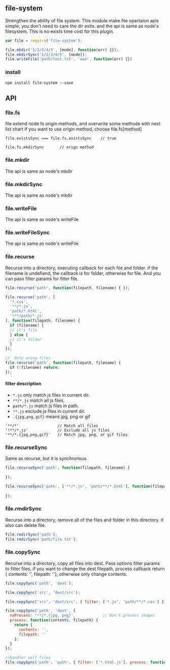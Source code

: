 ## file-system
Strengthen the ability of file system.
This module make file opertaion apis simple, you don't need to care the dir exits. and the api is same as node's filesystem. This is no exists time cost for this plugin.  
```js
var file = require('file-system');

file.mkdir('1/2/3/4/5', [mode], function(err) {});
file.mkdirSync('1/2/3/4/5', [mode]);
file.writeFile('path/test.txt', 'aaa', function(err) {})
```

### install
```
npm install file-system --save
```

## API
### file.fs
file extend node fs origin methods, and overwrite some methods with next list chart
if you want to use origin method, choose file.fs[method]

```
file.existsSync === file.fs.existsSync    // true

file.fs.mkdirSync       // orign method
```

### file.mkdir
The api is same as node's mkdir

### file.mkdirSync
The api is same as node's mkdir

### file.writeFile
The api is same as node's writeFile

### file.writeFileSync
The api is same as node's writeFile

### file.recurse
Recurse into a directory, executing callback for each file and folder.
if the filename is undefiend, the callback is for folder, otherwise for file.
And you can pass filter params for filter file.
```js
file.recurse('path', function(filepath, filename) { });

file.recurse('path', [
  '*.css',
  '**/*.js', 
  'path/*.html',
  '!**/path/*.js'
], function(filepath, filename) {  
  if (filename) {
  // it's file
  } else {
  // it's folder
  }
});

//  Only using files
file.recurse('path', function(filepath, filename) {  
  if (!filename) return;
});
```
#### filter description
* `*.js`  only match js files in current dir.
* `**/*.js` match all js files.
* `path/*.js` match js files in path.
* `!*.js` exclude js files in current dir.
* ``.{jpg,png,gif}`` means jpg, png or gif
```
'**/*'                 // Match all files
'!**/*.js'             // Exclude all js files
'**/*.{jpg,png,gif}'   // Match jpg, png, or gif files
```

### file.recurseSync
Same as recurse, but it is synchronous
```js
file.recurseSync('path', function(filepath, filename) {
  
});

file.recurseSync('path', ['**/*.js', 'path/**/*.html'], function(filepath, filename) {
  
});
```

### file.rmdirSync
Recurse into a directory, remove all of the files and folder in this directory.
it also can delete file.
```js
file.rmdirSync('path');
file.rmdirSync('path/file.txt');
```

### file.copySync
Recurse into a directory, copy all files into dest.
Pass options filter params to filter files.
if you want to change the dest filepath, process callback return { contents: '', filepath: ''},
otherwise only change contents.
```js
file.copySync('path', 'dest');

file.copySync('src', 'dest/src');

file.copySync('src', 'dest/src', { filter: ['*.js', 'path/**/*.css'] });

file.copySync('path', 'dest', { 
  noProcess: '**/*.{jpg, png}',            // Don't process images
  process: function(contents, filepath) {
    return {
      contents: '',
      filepath: ''
    };
  } 
});

//Handler self files
file.copySync('path', 'path', { filter: ['*.html.js'], process: function(contents, filepath) {} });
```